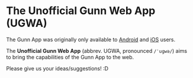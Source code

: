 # The Unofficial Gunn Web App (UGWA)
The Gunn App was originally only available to [Android](https://github.com/RiceCakess/TheGunnApp) and [iOS](https://github.com/xaviloinaz/thegunnapp) users.

The **Unofficial Gunn Web App** (abbrev. UGWA, pronounced `/ˈuɡwə/`) aims to bring the capabilities of the Gunn App to the web.

Please give us your ideas/suggestions! :D

